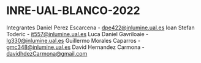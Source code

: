 # INRE-UAL-BLANCO-2022

Integrantes
Daniel Perez Escarcena - dpe422@inlumine.ual.es
Ioan Stefan Toderic - it557@inlumine.ual.es
Luca Daniel Gavriloaie - lg330@inlumine.ual.es
Guillermo Morales Caparros - gmc348@inlumine.ual.es
David Hernandez Carmona - davidhdezCarmona@gmail.com